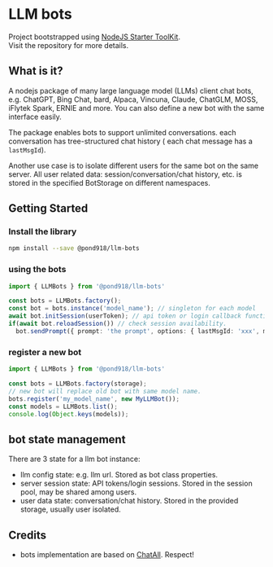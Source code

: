 # LLM bots

Project bootstrapped using [NodeJS Starter ToolKit](https://github.com/vitorsalgado/create-nodejs-ts).  
Visit the repository for more details.

## What is it?

A nodejs package of many large language model (LLMs) client chat bots, e.g. ChatGPT, Bing Chat, bard, Alpaca, Vincuna, Claude, ChatGLM, MOSS, iFlytek Spark, ERNIE and more. You can also define a new bot with the same interface easily.

The package enables bots to support unlimited conversations. each conversation has tree-structured chat history ( each chat message has a `lastMsgId`).

Another use case is to isolate different users for the same bot on the same server. All user related data: session/conversation/chat history, etc. is stored in the specified BotStorage on different namespaces.

## Getting Started

### Install the library

```sh
npm install --save @pond918/llm-bots
```

### using the bots

```typescript
import { LLMBots } from '@pond918/llm-bots'

const bots = LLMBots.factory();
const bot = bots.instance('model_name'); // singleton for each model
await bot.initSession(userToken); // api token or login callback function
if(await bot.reloadSession()) // check session availability.
  bot.sendPrompt({ prompt: 'the prompt', options: { lastMsgId: 'xxx', maxNewWords: 10, stream: false } } as ChatDto);
```

### register a new bot

```typescript
import { LLMBots } from '@pond918/llm-bots'

const bots = LLMBots.factory(storage);
// new bot will replace old bot with same model name.
bots.register('my_model_name', new MyLLMBot());
const models = LLMBots.list();
console.log(Object.keys(models));
```

## bot state management

There are 3 state for a llm bot instance:

- llm config state: e.g. llm url. Stored as bot class properties.
- server session state: API tokens/login sessions. Stored in the session pool, may be shared among users.
- user data state: conversation/chat history. Stored in the provided storage, usually user isolated.

## Credits

- bots implementation are based on [ChatAll](https://github.com/sunner/ChatALL). Respect!
